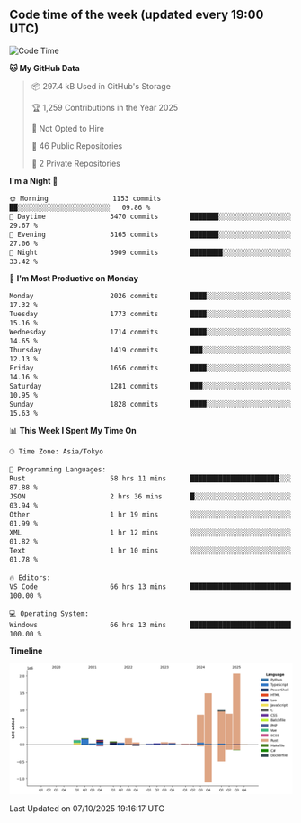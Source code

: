 ## Code time of the week (updated every 19:00 UTC)

<!--START_SECTION:waka-->
![Code Time](http://img.shields.io/badge/Code%20Time-5%2C478%20hrs%2017%20mins-blue)

**🐱 My GitHub Data** 

> 📦 297.4 kB Used in GitHub's Storage 
 > 
> 🏆 1,259 Contributions in the Year 2025
 > 
> 🚫 Not Opted to Hire
 > 
> 📜 46 Public Repositories 
 > 
> 🔑 2 Private Repositories 
 > 
**I'm a Night 🦉** 

```text
🌞 Morning                1153 commits        ██░░░░░░░░░░░░░░░░░░░░░░░   09.86 % 
🌆 Daytime                3470 commits        ███████░░░░░░░░░░░░░░░░░░   29.67 % 
🌃 Evening                3165 commits        ███████░░░░░░░░░░░░░░░░░░   27.06 % 
🌙 Night                  3909 commits        ████████░░░░░░░░░░░░░░░░░   33.42 % 
```
📅 **I'm Most Productive on Monday** 

```text
Monday                   2026 commits        ████░░░░░░░░░░░░░░░░░░░░░   17.32 % 
Tuesday                  1773 commits        ████░░░░░░░░░░░░░░░░░░░░░   15.16 % 
Wednesday                1714 commits        ████░░░░░░░░░░░░░░░░░░░░░   14.65 % 
Thursday                 1419 commits        ███░░░░░░░░░░░░░░░░░░░░░░   12.13 % 
Friday                   1656 commits        ████░░░░░░░░░░░░░░░░░░░░░   14.16 % 
Saturday                 1281 commits        ███░░░░░░░░░░░░░░░░░░░░░░   10.95 % 
Sunday                   1828 commits        ████░░░░░░░░░░░░░░░░░░░░░   15.63 % 
```


📊 **This Week I Spent My Time On** 

```text
🕑︎ Time Zone: Asia/Tokyo

💬 Programming Languages: 
Rust                     58 hrs 11 mins      ██████████████████████░░░   87.88 % 
JSON                     2 hrs 36 mins       █░░░░░░░░░░░░░░░░░░░░░░░░   03.94 % 
Other                    1 hr 19 mins        ░░░░░░░░░░░░░░░░░░░░░░░░░   01.99 % 
XML                      1 hr 12 mins        ░░░░░░░░░░░░░░░░░░░░░░░░░   01.82 % 
Text                     1 hr 10 mins        ░░░░░░░░░░░░░░░░░░░░░░░░░   01.78 % 

🔥 Editors: 
VS Code                  66 hrs 13 mins      █████████████████████████   100.00 % 

💻 Operating System: 
Windows                  66 hrs 13 mins      █████████████████████████   100.00 % 
```

**Timeline**

![Lines of Code chart](https://raw.githubusercontent.com/SARDONYX-sard/SARDONYX-sard/main/assets/bar_graph.png)


 Last Updated on 07/10/2025 19:16:17 UTC
<!--END_SECTION:waka-->